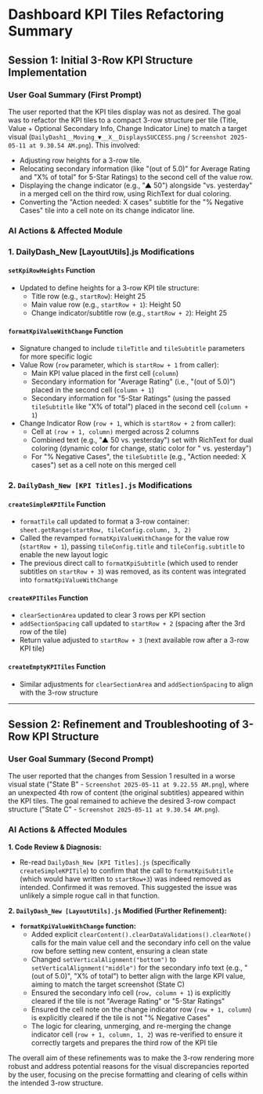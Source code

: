 # Dashboard KPI Tiles Refactoring Summary

## Session 1: Initial 3-Row KPI Structure Implementation

### User Goal Summary (First Prompt)

The user reported that the KPI tiles display was not as desired. The goal was to refactor the KPI tiles to a compact 3-row structure per tile (Title, Value + Optional Secondary Info, Change Indicator Line) to match a target visual (`DailyDash1__Moving_▼__X__DisplaysSUCCESS.png` / `Screenshot 2025-05-11 at 9.30.54 AM.png`). This involved:

* Adjusting row heights for a 3-row tile.
* Relocating secondary information (like "(out of 5.0)" for Average Rating and "X% of total" for 5-Star Ratings) to the second cell of the value row.
* Displaying the change indicator (e.g., "▲ 50") alongside "vs. yesterday" in a merged cell on the third row, using RichText for dual coloring.
* Converting the "Action needed: X cases" subtitle for the "% Negative Cases" tile into a cell note on its change indicator line.

### AI Actions & Affected Module

### 1. DailyDash_New [LayoutUtils].js Modifications

#### `setKpiRowHeights` Function

* Updated to define heights for a 3-row KPI tile structure:
  * Title row (e.g., `startRow`): Height 25
  * Main value row (e.g., `startRow + 1`): Height 50
  * Change indicator/subtitle row (e.g., `startRow + 2`): Height 25

#### `formatKpiValueWithChange` Function

* Signature changed to include `tileTitle` and `tileSubtitle` parameters for more specific logic
* Value Row (`row` parameter, which is `startRow + 1` from caller):
  * Main KPI value placed in the first cell (`column`)
  * Secondary information for "Average Rating" (i.e., "(out of 5.0)") placed in the second cell (`column + 1`)
  * Secondary information for "5-Star Ratings" (using the passed `tileSubtitle` like "X% of total") placed in the second cell (`column + 1`)
* Change Indicator Row (`row + 1`, which is `startRow + 2` from caller):
  * Cell at `(row + 1, column)` merged across 2 columns
  * Combined text (e.g., "▲ 50 vs. yesterday") set with RichText for dual coloring (dynamic color for change, static color for " vs. yesterday")
  * For "% Negative Cases", the `tileSubtitle` (e.g., "Action needed: X cases") set as a cell note on this merged cell

### 2. `DailyDash_New [KPI Titles].js` Modifications

#### `createSimpleKPITile` Function

* `formatTile` call updated to format a 3-row container: `sheet.getRange(startRow, tileConfig.column, 3, 2)`
* Called the revamped `formatKpiValueWithChange` for the value row (`startRow + 1`), passing `tileConfig.title` and `tileConfig.subtitle` to enable the new layout logic
* The previous direct call to `formatKpiSubtitle` (which used to render subtitles on `startRow + 3`) was removed, as its content was integrated into `formatKpiValueWithChange`

#### `createKPITiles` Function

* `clearSectionArea` updated to clear 3 rows per KPI section
* `addSectionSpacing` call updated to `startRow + 2` (spacing after the 3rd row of the tile)
* Return value adjusted to `startRow + 3` (next available row after a 3-row KPI tile)

#### `createEmptyKPITiles` Function

* Similar adjustments for `clearSectionArea` and `addSectionSpacing` to align with the 3-row structure

---

## Session 2: Refinement and Troubleshooting of 3-Row KPI Structure

### User Goal Summary (Second Prompt)

The user reported that the changes from Session 1 resulted in a worse visual state ("State B" - `Screenshot 2025-05-11 at 9.22.55 AM.png`), where an unexpected 4th row of content (the original subtitles) appeared within the KPI tiles. The goal remained to achieve the desired 3-row compact structure ("State C" - `Screenshot 2025-05-11 at 9.30.54 AM.png`).

### AI Actions & Affected Modules

**1. Code Review & Diagnosis:**

* Re-read `DailyDash_New [KPI Titles].js` (specifically `createSimpleKPITile`) to confirm that the call to `formatKpiSubtitle` (which would have written to `startRow+3`) was indeed removed as intended. Confirmed it was removed. This suggested the issue was unlikely a simple rogue call in that function.

**2. `DailyDash_New [LayoutUtils].js` Modified (Further Refinement):**

* **`formatKpiValueWithChange` function:**
  * Added explicit `clearContent().clearDataValidations().clearNote()` calls for the main value cell and the secondary info cell on the value row before setting new content, ensuring a clean state
  * Changed `setVerticalAlignment("bottom")` to `setVerticalAlignment("middle")` for the secondary info text (e.g., "(out of 5.0)", "X% of total") to better align with the large KPI value, aiming to match the target screenshot (State C)
  * Ensured the secondary info cell (`row, column + 1`) is explicitly cleared if the tile is not "Average Rating" or "5-Star Ratings"
  * Ensured the cell note on the change indicator row (`row + 1, column`) is explicitly cleared if the tile is not "% Negative Cases"
  * The logic for clearing, unmerging, and re-merging the change indicator cell (`row + 1, column, 1, 2`) was re-verified to ensure it correctly targets and prepares the third row of the KPI tile

The overall aim of these refinements was to make the 3-row rendering more robust and address potential reasons for the visual discrepancies reported by the user, focusing on the precise formatting and clearing of cells within the intended 3-row structure.
